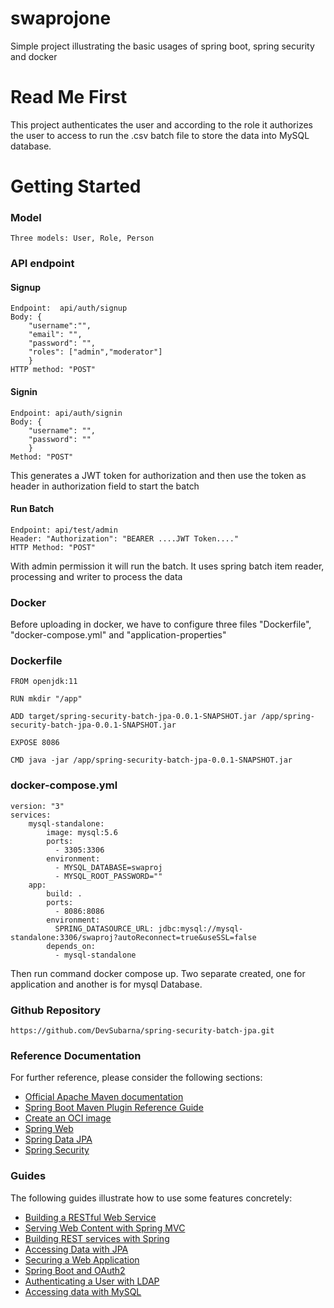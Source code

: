 # swaprojone
Simple project illustrating the basic usages of spring boot, spring security and docker

# Read Me First

This project authenticates the user and according to the role it authorizes the user to access to run the .csv batch file to store the data into MySQL database. 

# Getting Started

### Model
    Three models: User, Role, Person

### API endpoint

#### Signup 

    Endpoint:  api/auth/signup
    Body: {
        "username":"",
        "email": "",
        "password": "",
        "roles": ["admin","moderator"]
        }
    HTTP method: "POST"

#### Signin

    Endpoint: api/auth/signin
    Body: {
        "username": "",
        "password": ""
        }
    Method: "POST"

This generates a JWT token for  authorization and then use the token as header in authorization field to start the batch

#### Run Batch
    
    Endpoint: api/test/admin
    Header: "Authorization": "BEARER ....JWT Token...."
    HTTP Method: "POST"    

With admin permission it will run the batch. It uses spring batch item reader, processing and writer to process the data

### Docker 

Before uploading in docker, we have to configure three files "Dockerfile", "docker-compose.yml" and "application-properties" 

### Dockerfile
    FROM openjdk:11

    RUN mkdir "/app"

    ADD target/spring-security-batch-jpa-0.0.1-SNAPSHOT.jar /app/spring-security-batch-jpa-0.0.1-SNAPSHOT.jar

    EXPOSE 8086

    CMD java -jar /app/spring-security-batch-jpa-0.0.1-SNAPSHOT.jar

### docker-compose.yml

    version: "3"
    services:
        mysql-standalone:
            image: mysql:5.6
            ports:
              - 3305:3306
            environment:
              - MYSQL_DATABASE=swaproj
              - MYSQL_ROOT_PASSWORD=""
        app:
            build: .
            ports:
              - 8086:8086
            environment:
              SPRING_DATASOURCE_URL: jdbc:mysql://mysql-standalone:3306/swaproj?autoReconnect=true&useSSL=false
            depends_on:
              - mysql-standalone

Then run command docker compose up. Two separate created, one for application and another is for mysql Database. 

### Github Repository 

    https://github.com/DevSubarna/spring-security-batch-jpa.git

### Reference Documentation
For further reference, please consider the following sections:

* [Official Apache Maven documentation](https://maven.apache.org/guides/index.html)
* [Spring Boot Maven Plugin Reference Guide](https://docs.spring.io/spring-boot/docs/2.7.0/maven-plugin/reference/html/)
* [Create an OCI image](https://docs.spring.io/spring-boot/docs/2.7.0/maven-plugin/reference/html/#build-image)
* [Spring Web](https://docs.spring.io/spring-boot/docs/2.7.0/reference/htmlsingle/#boot-features-developing-web-applications)
* [Spring Data JPA](https://docs.spring.io/spring-boot/docs/2.7.0/reference/htmlsingle/#boot-features-jpa-and-spring-data)
* [Spring Security](https://docs.spring.io/spring-boot/docs/2.7.0/reference/htmlsingle/#boot-features-security)

### Guides
The following guides illustrate how to use some features concretely:

* [Building a RESTful Web Service](https://spring.io/guides/gs/rest-service/)
* [Serving Web Content with Spring MVC](https://spring.io/guides/gs/serving-web-content/)
* [Building REST services with Spring](https://spring.io/guides/tutorials/bookmarks/)
* [Accessing Data with JPA](https://spring.io/guides/gs/accessing-data-jpa/)
* [Securing a Web Application](https://spring.io/guides/gs/securing-web/)
* [Spring Boot and OAuth2](https://spring.io/guides/tutorials/spring-boot-oauth2/)
* [Authenticating a User with LDAP](https://spring.io/guides/gs/authenticating-ldap/)
* [Accessing data with MySQL](https://spring.io/guides/gs/accessing-data-mysql/)
